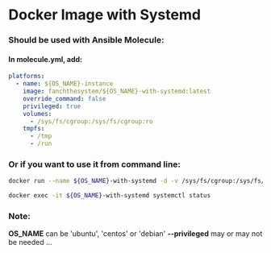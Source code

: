 Docker Image with Systemd
=========================

### Should be used with Ansible Molecule:

#### In molecule.yml, add:

```yaml
platforms:
  - name: ${OS_NAME}-instance
    image: fanchthesystem/${OS_NAME}-with-systemd:latest
    override_command: false
    privileged: true
    volumes:
      - /sys/fs/cgroup:/sys/fs/cgroup:ro
    tmpfs:
      - /tmp
      - /run
```

### Or if you want to use it from command line:

```bash
docker run --name ${OS_NAME}-with-systemd -d -v /sys/fs/cgroup:/sys/fs/cgroup:ro fanchthesystem/${OS_NAME}-with-systemd

docker exec -it ${OS_NAME}-with-systemd systemctl status

```

### Note:

**OS_NAME** can be 'ubuntu', 'centos' or 'debian'
**--privileged** may or may not be needed ...
